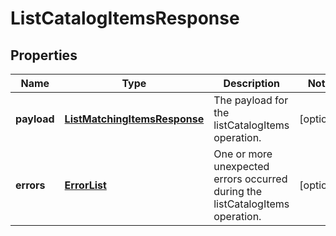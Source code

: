 
# ListCatalogItemsResponse

## Properties
Name | Type | Description | Notes
------------ | ------------- | ------------- | -------------
**payload** | [**ListMatchingItemsResponse**](ListMatchingItemsResponse.md) | The payload for the listCatalogItems operation. |  [optional]
**errors** | [**ErrorList**](ErrorList.md) | One or more unexpected errors occurred during the listCatalogItems operation. |  [optional]



